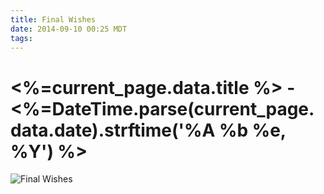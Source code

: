 ```yaml
---
title: Final Wishes
date: 2014-09-10 00:25 MDT
tags:
---
```

<h1><%=current_page.data.title %> - <%=DateTime.parse(current_page.data.date).strftime('%A %b %e, %Y') %></h1>
<img src="/images/final-wishes_manvsmagic.png" alt="Final Wishes" />
